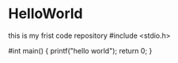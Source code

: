 # HelloWorld
this is my frist code repository
#include <stdio.h>

#int main()
{
   printf("hello world");
   return 0;
}
